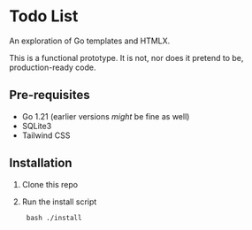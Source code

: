# Todo List

An exploration of Go templates and HTMLX.

This is a functional prototype. It is not, nor does it pretend to be, production-ready code.

## Pre-requisites

* Go 1.21 (earlier versions _might_ be fine as well)
* SQLite3
* Tailwind CSS

## Installation

1. Clone this repo
2. Run the install script

        bash ./install
